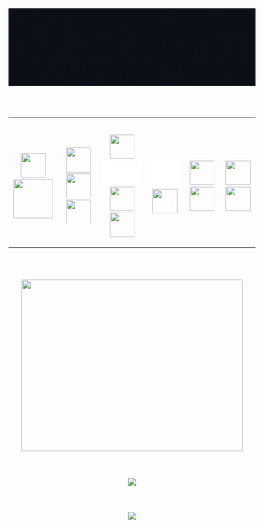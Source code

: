 <div align="center">
<img src="cover.gif" align="center" height="50%" width="100%" />
</div>
<br/>  


<br>
<br>
<table align="center">
    <tr>
        <th>
            <p align="center">
                <br>
                <a href="https://developer.mozilla.org/en-US/docs/Web/JavaScript" title="JavaScript"><img src="https://github.com/tomchen/stack-icons/blob/master/logos/javascript.svg" width="50px" height="50px"></a>
                <a href="https://www.typescriptlang.org" title="TypeScript"><img src="https://github.com/tomchen/stack-icons/blob/master/logos/typescript.svg" width="80px" height="80px"></a>
                <br>
            </p>
        </th>
        <th>
            <p align="center">
                <br>
                <a href="https://www.mongodb.com/" title="MongoDB"><img src="https://github.com/get-icon/geticon/blob/master/icons/mongodb-icon.svg" width="50px" height="50px"></a>
                <a href="https://www.mysql.com/" title="MySQL"><img src="https://github.com/tomchen/stack-icons/blob/master/logos/mysql.svg" width="50px" height="50px"></a>
                <a href="https://www.postgresql.org" title="PostgreSQL"><img src="https://github.com/tomchen/stack-icons/blob/master/logos/postgresql.svg" width="50px" height="50px"></a>
                <br>
            </p>
        </th>
        <th>
            <p align="center">
                <br>
                <a href="https://reactjs.org" title="React"><img src="https://github.com/tomchen/stack-icons/blob/master/logos/react.svg" width="50px" height="50px"></a>
                <a href="https://nextjs.org" title="Next.js"><img src="https://github.com/kumar-tushar/kumar-tushar/blob/main/icons/next-js.svg" width="80px" height="50px"></a>
                <a href="https://developer.mozilla.org/en-US/docs/Web/Guide/HTML/HTML5" title="HTML5"><img src="https://github.com/tomchen/stack-icons/blob/master/logos/html-5.svg" width="50px" height="50px"></a>
                <a href="https://developer.mozilla.org/en-US/docs/Web/CSS" title="CSS3"><img src="https://github.com/tomchen/stack-icons/blob/master/logos/css-3.svg" width="50px" height="50px"></a>
                <br>
            </p>
        </th>
        <th>
            <p align="center">
                <br>
                <a href="https://expressjs.com" title="Express"><img src="https://github.com/kumar-tushar/kumar-tushar/blob/main/icons/express.svg" width="90px" height="60px" ></a>
                <a href="https://nodejs.org/" title="Node.js"><img src="https://github.com/get-icon/geticon/blob/master/icons/nodejs-icon.svg" width="50px" height="50px"></a>
                <br>
            </p>
        </th>
        <th>
            <p align="center">
                <br>
                <a href="https://www.postman.com/" title="Postman"> <img src="https://github.com/get-icon/geticon/blob/master/icons/postman.svg" width="50px" height="50px"></a>
                <a href="https://git-scm.com/" title="Git"><img src="https://github.com/get-icon/geticon/blob/master/icons/git-icon.svg" width="50px" height="50px"></a>
                <br>
            </p>
        </th>
        <th>
            <p align="center">
                <br>
                <a href="https://www.docker.com" title="Docker"><img src="https://github.com/get-icon/geticon/blob/master/icons/docker.svg" width="50px" height="50px"></a>
                <a href="https://firebase.google.com" title="Firebase"><img src="https://github.com/get-icon/geticon/blob/master/icons/firebase.svg" width="50px" height="50px"></a>
                <br>
            </p>
        </th>
    </tr>
</table>
<br/>


<br>
<br>
<div align="center">
   <a>
    <img src="https://github-readme-stats.vercel.app/api/top-langs/?username=kumar-tushar&langs_count=14&layout=compact&theme=tokyonight" height="350px" width="450px"/>
  </a>
</div>   
<br>


<br>
<br>
<div align="center">
  <a>
    <img src="https://github-readme-stats.vercel.app/api?username=kumar-tushar&show_icons=true&theme=tokyonight" width="400px"/>
  </a>
</div>   
<br>


<br>
<br>
<div align="center">
  <a href="https://leetcode.com/kumar-tushar" target="_blank">
    <img src="https://img.shields.io/badge/LeetCode-000000?style=for-the-badge&logo=LeetCode&logoColor=#d16c06" />
  </a>
</div>   
<br>
